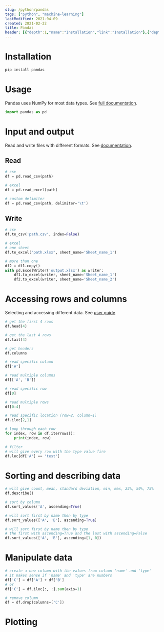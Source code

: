 ```yaml
---
slug: /python/pandas
tags: ["python", "machine-learning"]
lastModified: 2021-04-09
created: 2021-02-22
title: Pandas
header: [{"depth":1,"name":"Installation","link":"Installation"},{"depth":1,"name":"Usage","link":"Usage"},{"depth":1,"name":"Input and output","link":"Input-and-output"},{"depth":2,"name":"Read","link":"Read"},{"depth":2,"name":"Write","link":"Write"},{"depth":1,"name":"Accessing rows and columns","link":"Accessing-rows-and-columns"},{"depth":1,"name":"Sorting and describing data","link":"Sorting-and-describing-data"},{"depth":1,"name":"Manipulate data","link":"Manipulate-data"},{"depth":1,"name":"Plotting","link":"Plotting"}]
---
```


# Installation
```python
pip install pandas
```

# Usage
Pandas uses NumPy for most data types. See [full documentation](https://pandas.pydata.org/docs/reference/index.html).

```python
import pandas as pd
```

# Input and output

Read and write files with different formats. See [documentation](https://pandas.pydata.org/docs/reference/io.html).

## Read
```python
# csv
df = pd.read_csv(path)

# excel
df = pd.read_excel(path)

# custom delimiter
df = pd.read_csv(path, delimiter='\t')
```

## Write
```python
# csv
df.to_csv('path.csv', index=False)

# excel
# one sheet
df.to_excel("path.xlsx", sheet_name='Sheet_name_1')

# more than one
df2 = df1.copy()
with pd.ExcelWriter('output.xlsx') as writer:
    df1.to_excel(writer, sheet_name='Sheet_name_1')
    df2.to_excel(writer, sheet_name='Sheet_name_2')

```

# Accessing rows and columns
Selecting and accessing different data. See [user guide](https://pandas.pydata.org/docs/user_guide/indexing.html).


```python
# get the first 4 rows
df.head(4)

# get the last 4 rows
df.tail(4)

# get headers
df.columns

# read specific column
df['A']

# read multiple columns
df[['A', 'B']]

# read specific row
df[0]

# read multiple rows
df[0:4]

# read specific location (row=2, column=1)
df.iloc[2,1]

# loop through each row
for index, row in df.iterrows():
    print(index, row)

# filter
# will give every row with the type value fire
df.loc[df['A'] == 'test']
```

# Sorting and describing data

```python
# will give count, mean, standard deviation, min, max, 25%, 50%, 75%
df.describe()

# sort by column
df.sort_values('A', ascending=True)

# will sort first by name then by type
df.sort_values(['A', 'B'], ascending=True)

# will sort first by name then by type
# the first with ascending=True and the last with ascending=False
df.sort_values(['A', 'B'], ascending=[1, 0])
```

# Manipulate data

```python
# create a new column with the values from column 'name' and 'type'
# it makes sense if 'name' and 'type' are numbers
df['C'] = df['A'] + df['B']
# or
df['C'] = df.iloc[:, :].sum(axis=1)

# remove column
df = df.drop(columns=['C'])

```

# Plotting